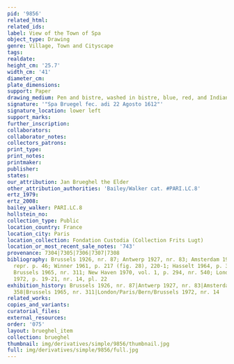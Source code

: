 ```yaml
---
pid: '9856'
related_html: 
related_ids: 
label: View of the Town of Spa
object_type: Drawing
genre: Village, Town and Cityscape
tags: 
realdate: 
height_cm: '25.7'
width_cm: '41'
diameter_cm: 
plate_dimensions: 
support: Paper
drawing_medium: Pen and bistre, washed in bistre, blue, red, and Indian ink
signature: '"Spa Bruegel fec. adi 22 Agosto 1612"'
signature_location: lower left
support_marks: 
further_inscription: 
collaborators: 
collaborator_notes: 
collectors_patrons: 
print_type: 
print_notes: 
printmaker: 
publisher: 
states: 
our_attribution: Jan Brueghel the Elder
other_attribution_authorities: 'Bailey/Walker cat. #PARI.LC.8'
ertz_1979: 
ertz_2008: 
bailey_walker: PARI.LC.8
hollstein_no: 
collection_type: Public
location_country: France
location_city: Paris
location_collection: Fondation Custodia (Collection Frits Lugt)
location_or_most_recent_sale_notes: '743'
provenance: 7304|7305|7306|7307|7308
bibliography: Brussels 1926, nr. 87; Antwerp 1927, nr. 83; Amsterdam 1934, nr. 358,
  repr. p. 46; Winner 1961, p. 217 (fig. 28), 220-1; Hasselt 1964, p. 372 (repr.);
  Brussels 1965, nr. 311; New Haven 1970, vol. 1, p. 294, nr. 540; London/Paris/Bern/Brussels
  1972, p. 19-21, nr. 14, pl. 22
exhibition_history: Brussels 1926, nr. 87|Antwerp 1927, nr. 83|Amsterdam 1934, nr.
  358|Brussels 1965, nr. 311|London/Paris/Bern/Brussels 1972, nr. 14
related_works: 
copies_and_variants: 
curatorial_files: 
external_resources: 
order: '075'
layout: brueghel_item
collection: brueghel
thumbnail: img/derivatives/simple/9856/thumbnail.jpg
full: img/derivatives/simple/9856/full.jpg
---
```

